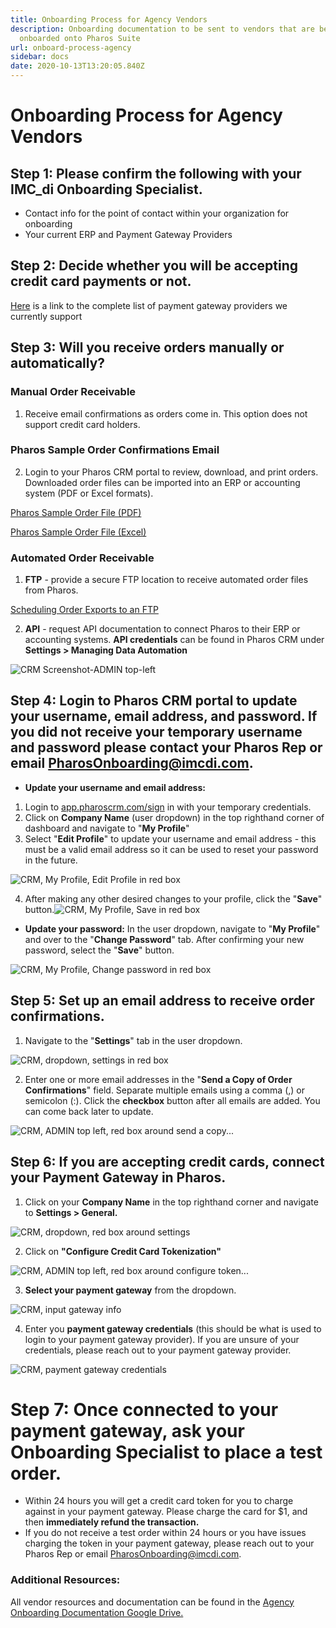 ```yaml
---
title: Onboarding Process for Agency Vendors
description: Onboarding documentation to be sent to vendors that are being
  onboarded onto Pharos Suite
url: onboard-process-agency
sidebar: docs
date: 2020-10-13T13:20:05.840Z
---
```

# Onboarding Process for Agency Vendors

## Step 1: Please confirm the following with your IMC_di Onboarding Specialist.

* Contact info for the point of contact within your organization for onboarding
* Your current ERP and Payment Gateway Providers

## Step 2: Decide whether you will be accepting credit card payments or not.

[Here](/docs/pci-faqs/#pharos-currently-supports-57-payment-gateways) is a link to the complete list of payment gateway providers we currently support

## Step 3: Will you receive orders manually or automatically?

### Manual Order Receivable

1. Receive email confirmations as orders come in. This option does not support credit card holders.

### Pharos Sample Order Confirmations Email

2. Login to your Pharos CRM portal to review, download, and print orders. Downloaded order files can be imported into an ERP or accounting system (PDF or Excel formats).

 [Pharos Sample Order File (PDF)](/uploads/Pharos_Vendor_Sample_Order.pdf)

[Pharos Sample Order File (Excel)](/uploads/Pharos_Sample_Order_File_2.5.20.xlsx)

### Automated Order Receivable

1. **FTP** - provide a secure FTP location to receive automated order files from Pharos.

[Scheduling Order Exports to an FTP](https://docs.google.com/document/d/1JynsyNcDOZ-Z32QensRsS4p_nYrFv7d4oUHUe44e2Zk/edit)

2. **API** - request API documentation to connect Pharos to their ERP or accounting systems. **API credentials** can be found in Pharos CRM under **Settings > Managing Data Automation**

![CRM Screenshot-ADMIN top-left](/uploads/onboardagency_001.jpg)

## Step 4: Login to Pharos CRM portal to update your username, email address, and password. If you did not receive your temporary username and password please contact your Pharos Rep or email PharosOnboarding@imcdi.com.

* **Update your username and email address:**

1. Login to [app.pharoscrm.com/sign](app.pharoscrm.com/sign) in with your temporary credentials.
2. Click on **Company Name** (user dropdown) in the top righthand corner of dashboard and navigate to "**My Profile**"
3. Select "**Edit Profile**" to update your username and email address - this must be a valid email address so it can be used to reset your password in the future.

![CRM, My Profile, Edit Profile in red box](/uploads/onboardagency_003.png)

4. After making any other desired changes to your profile, click the "**Save**" button.![CRM, My Profile, Save in red box](/uploads/onboardagency_004.png)

* **Update your password:** In the user dropdown, navigate to "**My Profile**" and over to the "**Change Password**" tab. After confirming your new password, select the "**Save**" button.

![CRM, My Profile, Change password in red box](/uploads/onboardagency_005.png)

## Step 5: Set up an email address to receive order confirmations.

1. Navigate to the "**Settings**" tab in the user dropdown.

![CRM, dropdown, settings in red box](/uploads/onboardagency_006.png)

2. Enter one or more email addresses in the "**Send a Copy of Order Confirmations**" field. Separate multiple emails using a comma (,) or semicolon (:). Click the **checkbox** button after all emails are added. You can come back later to update.

![CRM, ADMIN top left, red box around send a copy...](/uploads/onboardagency_007.png)

## Step 6: If you are accepting credit cards, connect your Payment Gateway in Pharos.

1. Click on your **Company Name** in the top righthand corner and navigate to **Settings > General.**

![CRM, dropdown, red box around settings](/uploads/onboardagency_008.png)

2. Click on **"Configure Credit Card Tokenization"**

![CRM, ADMIN top left, red box around configure token...](/uploads/onboardagency_009.png)

3. **Select your payment gateway** from the dropdown.

![CRM, input gateway info](/uploads/onboardagency_010.jpg)

4. Enter you **payment gateway credentials** (this should be what is used to login to your payment gateway provider). If you are unsure of your credentials, please reach out to your payment gateway provider.

![CRM, payment gateway credentials](/uploads/onboardagency_011.jpg)

# Step 7: Once connected to your payment gateway, ask your Onboarding Specialist to place a test order.

* Within 24 hours you will get a credit card token for you to charge against in your payment gateway. Please charge the card for $1, and then **immediately refund the transaction.**
* If you do not receive a test order within 24 hours or you have issues charging the token in your payment gateway, please reach out to your Pharos Rep or email PharosOnboarding@imcdi.com.

### Additional Resources:

All vendor resources and documentation can be found in the [Agency Onboarding Documentation Google Drive.](https://drive.google.com/drive/folders/1URmWO7NoLbkFxBQGN_5XqQIBN3fsXo9f)